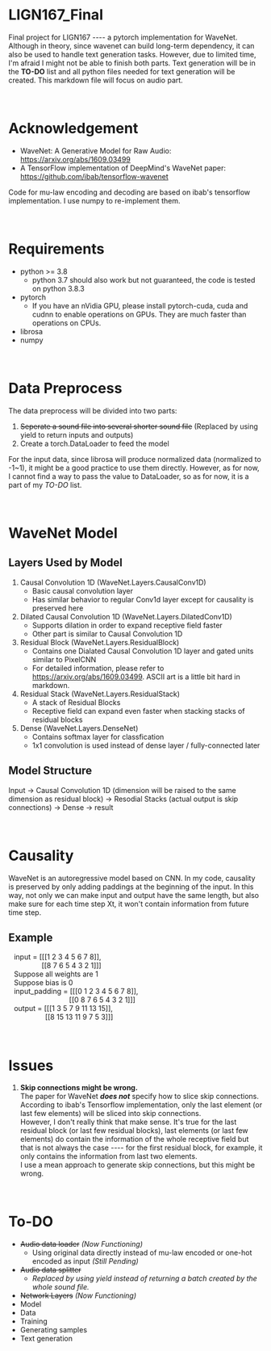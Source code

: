 # LIGN167_Final
Final project for LIGN167 ---- a pytorch implementation for WaveNet.
Although in theory, since wavenet can build long-term dependency, it can also be used to handle text generation tasks. However, due to limited time, I'm afraid I might not be able to finish both parts. Text generation will be in the **TO-DO** list and all python files needed for text generation will be created. This markdown file will focus on audio part.

<br>

# Acknowledgement
 - WaveNet: A Generative Model for Raw Audio: https://arxiv.org/abs/1609.03499<br>
 - A TensorFlow implementation of DeepMind's WaveNet paper: https://github.com/ibab/tensorflow-wavenet

Code for mu-law encoding and decoding are based on ibab's tensorflow implementation. I use numpy to re-implement them.

<br>

# Requirements
* python >= 3.8
   - python 3.7 should also work but not guaranteed, the code is tested on python 3.8.3
* pytorch
   - If you have an nVidia GPU, please install pytorch-cuda, cuda and cudnn to enable operations on GPUs. They are much faster than operations on CPUs.
* librosa
* numpy


<br>

# Data Preprocess
The data preprocess will be divided into two parts:<br>
1. ~~Seperate a sound file into several shorter sound file~~ (Replaced by using yield to return inputs and outputs)
2. Create a torch.DataLoader to feed the model

For the input data, since librosa will produce normalized data (normalized to -1~1), it might be a good practice to use them directly. However, as for now, I cannot find a way to pass the value to DataLoader, so as for now, it is a part of my *TO-DO* list.

<br>

# WaveNet Model
## Layers Used by Model
1. Causal Convolution 1D (WaveNet.Layers.CausalConv1D)
    - Basic causal convolution layer
    - Has similar behavior to regular Conv1d layer except for causality is preserved here
2. Dilated Causal Convolution 1D (WaveNet.Layers.DilatedConv1D)
    - Supports dilation in order to expand receptive field faster
    - Other part is similar to Causal Convolution 1D
3. Residual Block (WaveNet.Layers.ResidualBlock)
    - Contains one Dialated Causal Convolution 1D layer and gated units similar to PixelCNN
    - For detailed information, please refer to https://arxiv.org/abs/1609.03499. ASCII art is a little bit hard in markdown.
4. Residual Stack (WaveNet.Layers.ResidualStack)
    - A stack of Residual Blocks
    - Receptive field can expand even faster when stacking stacks of residual blocks
5. Dense (WaveNet.Layers.DenseNet)
    - Contains softmax layer for classfication
    - 1x1 convolution is used instead of dense layer / fully-connected later
## Model Structure
Input -> Causal Convolution 1D (dimension will be raised to the same dimension as residual block) -> Resodial Stacks (actual output is skip connections) -> Dense -> result

<br>

# Causality
WaveNet is an autoregressive model based on CNN. In my code, causality  is preserved by only adding paddings at the beginning of the input. In this way, not only we can make input and output have the same length, but also make sure for each time step Xt, it won't contain information from future time step.
## Example
&ensp; input = [[[1 2 3 4 5 6 7 8]],<br>
&ensp; &ensp; &ensp; &ensp; &ensp; &ensp; [[8 7 6 5 4 3 2 1]]] <br>
&ensp; Suppose all weights are 1 <br>
&ensp; Suppose bias is 0 <br>
&ensp; input_padding = [[[0 1 2 3 4 5 6 7 8]], <br>
&ensp; &ensp; &ensp; &ensp; &ensp; &ensp; &ensp; &ensp; &ensp; &ensp; &ensp; [[0 8 7 6 5 4 3 2 1]]]<br>
&ensp; output = [[[1 3 5 7 9 11 13 15]],<br>
&ensp; &ensp; &ensp; &ensp; &ensp; &ensp; &ensp;[[8 15 13 11 9 7 5 3]]]

<br>

# Issues
1. **Skip connections might be wrong.**<br>
   The paper for WaveNet ***does not*** specify how to slice skip connections. According to ibab's Tensorflow implementation, only the last element (or last few elements) will be sliced into skip connections. <br>
   However, I don't really think that make sense. It's true for the last residual block (or last few residual blocks), last elements (or last few elements) do contain the information of the whole receptive field but that is not always the case ---- for the first residual block, for example, it only contains the information from last two elements. <br>
   I use a mean approach to generate skip connections, but this might be wrong. 

<br>

# To-DO
 - ~~Audio data loader~~ *(Now Functioning)*
   - Using original data directly instead of mu-law encoded or one-hot encoded as input *(Still Pending)*
 - ~~Audio data splitter~~
   - *Replaced by using yield instead of returning a batch created by the whole sound file.* 
 - ~~Network Layers~~ *(Now Functioning)*
 - Model
 - Data
 - Training
 - Generating samples
 - Text generation
